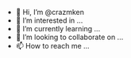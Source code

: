 - 👋 Hi, I’m @crazmken
- 👀 I’m interested in ...
- 🌱 I’m currently learning ...
- 💞️ I’m looking to collaborate on ...
- 📫 How to reach me ...

<!---
crazmken/crazmken is a ✨ special ✨ repository because its `README.md` (this file) appears on your GitHub profile.
You can click the Preview link to take a look at your changes.
--->
